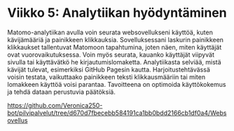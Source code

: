 # Viikko 5: Analytiikan hyödyntäminen

Matomo-analytiikan avulla voin seurata websovellukseni käyttöä, kuten kävijämääriä ja painikkeen klikkauksia. Sovelluksessani laskurin painikkeen klikkaukset tallentuvat Matomoon tapahtumina, joten näen, miten käyttäjät ovat vuorovaikutuksessa. Voin myös seurata, kauanko käyttäjät viipyvät sivulla tai käyttävätkö he kirjautumislomaketta. Analytiikasta selviää, mistä kävijät tulevat, esimerkiksi GitHub Pagesin kautta. Harjoitustehtävässä voisin testata, vaikuttaako painikkeen teksti klikkausmääriin tai miten lomakkeen käyttöä voisi parantaa. Tavoitteena on optimoida käyttökokemus ja tehdä dataan perustuvia päätöksiä.

https://github.com/Veronica250-bot/pilvipalvelut/tree/d670d7fbecebb584191ca1bb0bdd2166cb1df0a4/Websovellus
